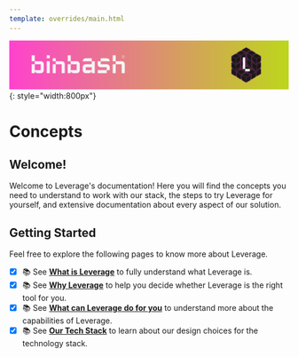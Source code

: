 ```yaml
---
template: overrides/main.html
---
```


![binbash-logo](../assets/images/logos/binbash-leverage-header.png "binbash"){: style="width:800px"}

# Concepts

## Welcome!
Welcome to Leverage's documentation! Here you will find the concepts you need to understand to work with our stack, the steps to try Leverage for yourself, and extensive documentation about every aspect of our solution.

## Getting Started
Feel free to explore the following pages to know more about Leverage.

- [x] :books: See [**What is Leverage**](../concepts/what-is-leverage.md) to fully understand what Leverage is.
- [x] :books: See [**Why Leverage**](../concepts/why-leverage.md) to help you decide whether Leverage is the right tool for you.
- [x] :books: See [**What can Leverage do for you**](../concepts/what-leverage-can-do-for-you.md) to understand more about the capabilities of Leverage.
- [x] :books: See [**Our Tech Stack**](../concepts/our-tech-stack.md) to learn about our design choices for the technology stack.
